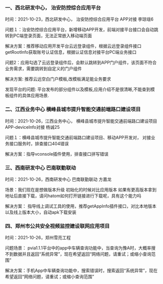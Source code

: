 ### 一、西北研发中心， 治安防控综合应用平台 

时间：2021-10-23，西北研发中心， 治安防控综合应用平台 APP对接  李琼瑶6

问题１：治安防控综合应用平台，新增移动APP开发，前端对接平台接口会自动跳转到PC端登录页面，无法正常嵌入移动端页面

解决方案：推荐移动应用开发平台云远登录组件，根据云远登录组件接口getRootInfo获取账号认证信息，根据认证信息对接平台PC端业务接口

问题2：应用勾选了云远登录组件后，会默认跳转到APP门户组件，该页面不符合业务需求，需要跳转到自定义的门户组件

解决方案:  推荐云远空白门户模板,改模板满足能业务要求

发现平台的问题: 平台发布的部分组件以及模板,应用介绍不是很清晰,不能查到模板组件的具体应用场景.

### 二、江西业务中心 横峰县城市提升智能交通前端路口建设项目

时间：2021-10-26，江西业务中心， 横峰县城市提升智能交通前端路口建设项目 APP-deviceInfo对接  杨诚25

问题１：横峰县城市提升智能交通前端路口建设项目、移动APP开发对， 对接业务接口服务时，排查接口404错误

解决方案：指导vconsole插件使用，排查接口拼写错误

### 三、西南研发中心 巴南联勤联动  

时间：2021-10-26，西南研发中心  巴南联勤联动 方嘉龙

场景：我们现在是想做版本升级 初始化的时候对比应用版本 如果有更高版本拿到地址后直接下载，请问hatom如何打开链接进行下载呢，具有这个能力吗

解决方案： 指导线上调试工具的使用，推荐getAppInfo插件接口，对比本地版本以及线上版本大小，自动apk下载安装

### 四、郑州市公共安全视频监控建设联网应用项目

时间：2021-10-26，郑州雪亮工程

问题场景： pvia1.1.1平台中的app中车辆查询功能中，当查询为豫A时，大概率搜不到数据并且返回“系统异常”，现在希望返回“网络问题，请重试；或缩小查询范围”

解决方案：手机App中车辆查询功能中，搜索错误时，搜索返回“系统异常”，现在希望返回“网络问题，请重试；或缩小查询范围”



